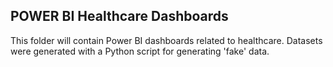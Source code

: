 ## POWER BI Healthcare Dashboards ##

This folder will contain Power BI dashboards related to healthcare. Datasets were generated with a Python script for generating 'fake' data.
